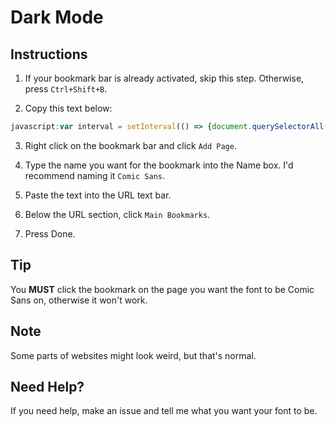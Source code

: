 # Dark Mode

## Instructions

1. If your bookmark bar is already activated, skip this step. Otherwise, press `Ctrl+Shift+B`.

2. Copy this text below:
```js
javascript:var interval = setInterval(() => {document.querySelectorAll('*').forEach(function(element){element.style.fontFamily = '"Comic Sans MS", "Comic Sans", cursive';element.style.fontKerning="normal";})},10)
```

3. Right click on the bookmark bar and click `Add Page`.

4. Type the name you want for the bookmark into the Name box. I'd recommend naming it `Comic Sans`.

5. Paste the text into the URL text bar.

6. Below the URL section, click `Main Bookmarks`.

7. Press Done.

## Tip

You **MUST** click the bookmark on the page you want the font to be Comic Sans on, otherwise it won't work.

## Note

Some parts of websites might look weird, but that's normal.

## Need Help?

If you need help, make an issue and tell me what you want your font to be.

